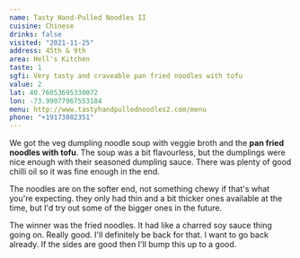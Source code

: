 ```yaml
---
name: Tasty Hand-Pulled Noodles II
cuisine: Chinese
drinks: false
visited: "2021-11-25"
address: 45th & 9th
area: Hell's Kitchen
taste: 1
sgfi: Very tasty and craveable pan fried noodles with tofu
value: 2
lat: 40.76053695330072
lon: -73.99077967553184
menu: http://www.tastyhandpullednoodles2.com/menu
phone: "+19173882351"
---
```


We got the veg dumpling noodle soup with veggie broth and the **pan fried noodles with tofu**. The soup was a bit flavourless, but the dumplings were nice enough with their seasoned dumpling sauce. There was plenty of good chilli oil so it was fine enough in the end. 

The noodles are on the softer end, not something chewy if that's what you're expecting. they only had thin and a bit thicker ones available at the time, but I'd try out some of the bigger ones in the future.

The winner was the fried noodles. It had like a charred soy sauce thing going on. Really good. I'll definitely be back for that. I want to go back already. If the sides are good then I'll bump this up to a good.
